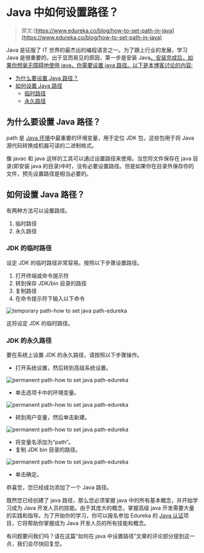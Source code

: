 # Java 中如何设置路径？

> 原文:[https://www.edureka.co/blog/how-to-set-path-in-java](https://www.edureka.co/blog/how-to-set-path-in-java)

Java 是征服了 IT 世界的最杰出的编程语言之一。为了跟上行业的发展，学习 Java 是很重要的，出于显而易见的原因，第一步是安装 Java[。安装完成后，如果你想毫无障碍地使用 java，你需要设置 java 路径。以下是本博客讨论的内容:](https://www.edureka.co/java-j2ee-soa-training)

*   [为什么要设置 Java 路径？](#why%20do%20you%20set%20a%20java%20path)
*   [如何设置 Java 路径](#how%20to%20set%20a%20java%20path)
    *   [临时路径](#temporary%20path)
    *   [永久路径](#permanent%20path)

## **为什么要设置 Java 路径？**

path 是 [Java 环境](https://www.edureka.co/blog/what-is-java/)中最重要的环境变量，用于定位 JDK 包，这些包用于将 Java 源代码转换成机器可读的二进制格式。

像 javac 和 java 这样的工具可以通过设置路径来使用。当您将文件保存在 java 目录(即安装 java 的目录)中时，没有必要设置路径。但是如果你在目录外保存你的文件，预先设置路径是相当必要的。

## **如何设置 Java 路径？**

有两种方法可以设置路径。

1.  临时路径
2.  永久路径

### **JDK 的临时路径**

设定 JDK 的临时路径非常容易。按照以下步骤设置路径。

1.  打开终端或命令提示符
2.  转到保存 JDK/bin 目录的路径
3.  复制路径
4.  在命令提示符下输入以下命令

![temporary path-how to set java path-edureka](../Images/f3a4d51a9b549e1d24cd68bf465e8637.png)

这将设定 JDK 的临时路径。

### **JDK 的永久路径**

要在系统上设置 JDK 的永久路径，请按照以下步骤操作。

*   打开系统设置，然后转到高级系统设置。

![permanent path-how to set java path-edureka](../Images/2e67928a7171a7244848749fccff4601.png)

*   单击选项卡中的环境变量。

![permanent path-how to set java path-edureka](../Images/8410191505a7fea3b16ab7a6f16f10d2.png)

*   转到用户变量，然后单击新建。

![permanent path-how to set java path-edureka](../Images/9a42e0c76a95300a3f68ab9dd2b79802.png)

*   将变量名添加为“path”。
*   复制 JDK bin 目录的路径。

![permanent path-how to set java path-edureka](../Images/c99bab2ecd436b9b2c3cc1469284c5ab.png)

*   单击确定。

恭喜您，您已经成功添加了一个 Java 路径。

既然您已经创建了 java 路径，那么您必须掌握 java 中的所有基本概念，并开始学习成为 Java 开发人员的技能。由于其庞大的概念，掌握高级 java 开发需要大量的实践和指导。为了开始你的学习，你可以报名参加 Edureka 的 [Java 认证](https://www.edureka.co/java-j2ee-training-course)项目，它将帮助你掌握成为 Java 开发人员的所有技能和概念。

有问题要问我们吗？请在这篇“如何在 java 中设置路径”文章的评论部分提到这一点，我们会尽快回复您。